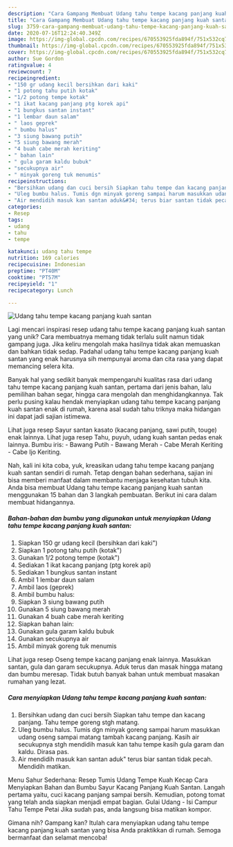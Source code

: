 ```yaml
---
description: "Cara Gampang Membuat Udang tahu tempe kacang panjang kuah santan yang Menggugah Selera"
title: "Cara Gampang Membuat Udang tahu tempe kacang panjang kuah santan yang Menggugah Selera"
slug: 3759-cara-gampang-membuat-udang-tahu-tempe-kacang-panjang-kuah-santan-yang-menggugah-selera
date: 2020-07-16T12:24:40.349Z
image: https://img-global.cpcdn.com/recipes/670553925fda894f/751x532cq70/udang-tahu-tempe-kacang-panjang-kuah-santan-foto-resep-utama.jpg
thumbnail: https://img-global.cpcdn.com/recipes/670553925fda894f/751x532cq70/udang-tahu-tempe-kacang-panjang-kuah-santan-foto-resep-utama.jpg
cover: https://img-global.cpcdn.com/recipes/670553925fda894f/751x532cq70/udang-tahu-tempe-kacang-panjang-kuah-santan-foto-resep-utama.jpg
author: Sue Gordon
ratingvalue: 4
reviewcount: 7
recipeingredient:
- "150 gr udang kecil bersihkan dari kaki"
- "1 potong tahu putih kotak"
- "1/2 potong tempe kotak"
- "1 ikat kacang panjang ptg korek api"
- "1 bungkus santan instant"
- "1 lembar daun salam"
- " laos geprek"
- " bumbu halus"
- "3 siung bawang putih"
- "5 siung bawang merah"
- "4 buah cabe merah keriting"
- " bahan lain"
- " gula garam kaldu bubuk"
- "secukupnya air"
- " minyak goreng tuk menumis"
recipeinstructions:
- "Bersihkan udang dan cuci bersih Siapkan tahu tempe dan kacang panjang. Tahu tempe goreng stgh matang."
- "Uleg bumbu halus. Tumis dgn minyak goreng sampai harum masukkan udang oseng sampai matang tambah kacang panjang. Kasih air secukupnya stgh mendidih masuk kan tahu tempe kasih gula garam dan kaldu. Dirasa pas."
- "Air mendidih masuk kan santan aduk&#34; terus biar santan tidak pecah. Mendidih matikan."
categories:
- Resep
tags:
- udang
- tahu
- tempe

katakunci: udang tahu tempe 
nutrition: 169 calories
recipecuisine: Indonesian
preptime: "PT40M"
cooktime: "PT57M"
recipeyield: "1"
recipecategory: Lunch

---
```



![Udang tahu tempe kacang panjang kuah santan](https://img-global.cpcdn.com/recipes/670553925fda894f/751x532cq70/udang-tahu-tempe-kacang-panjang-kuah-santan-foto-resep-utama.jpg)

Lagi mencari inspirasi resep udang tahu tempe kacang panjang kuah santan yang unik? Cara membuatnya memang tidak terlalu sulit namun tidak gampang juga. Jika keliru mengolah maka hasilnya tidak akan memuaskan dan bahkan tidak sedap. Padahal udang tahu tempe kacang panjang kuah santan yang enak harusnya sih mempunyai aroma dan cita rasa yang dapat memancing selera kita.

Banyak hal yang sedikit banyak mempengaruhi kualitas rasa dari udang tahu tempe kacang panjang kuah santan, pertama dari jenis bahan, lalu pemilihan bahan segar, hingga cara mengolah dan menghidangkannya. Tak perlu pusing kalau hendak menyiapkan udang tahu tempe kacang panjang kuah santan enak di rumah, karena asal sudah tahu triknya maka hidangan ini dapat jadi sajian istimewa.

Lihat juga resep Sayur santan kasato (kacang panjang, sawi putih, touge) enak lainnya. Lihat juga resep Tahu, puyuh, udang kuah santan pedas enak lainnya. Bumbu iris: - Bawang Putih - Bawang Merah - Cabe Merah Keriting - Cabe Ijo Keriting.


Nah, kali ini kita coba, yuk, kreasikan udang tahu tempe kacang panjang kuah santan sendiri di rumah. Tetap dengan bahan sederhana, sajian ini bisa memberi manfaat dalam membantu menjaga kesehatan tubuh kita. Anda bisa membuat Udang tahu tempe kacang panjang kuah santan menggunakan 15 bahan dan 3 langkah pembuatan. Berikut ini cara dalam membuat hidangannya.

<!--inarticleads1-->

##### Bahan-bahan dan bumbu yang digunakan untuk menyiapkan Udang tahu tempe kacang panjang kuah santan:

1. Siapkan 150 gr udang kecil (bersihkan dari kaki&#34;)
1. Siapkan 1 potong tahu putih (kotak&#34;)
1. Gunakan 1/2 potong tempe (kotak&#34;)
1. Sediakan 1 ikat kacang panjang (ptg korek api)
1. Sediakan 1 bungkus santan instant
1. Ambil 1 lembar daun salam
1. Ambil  laos (geprek)
1. Ambil  bumbu halus:
1. Siapkan 3 siung bawang putih
1. Gunakan 5 siung bawang merah
1. Gunakan 4 buah cabe merah keriting
1. Siapkan  bahan lain:
1. Gunakan  gula garam kaldu bubuk
1. Gunakan secukupnya air
1. Ambil  minyak goreng tuk menumis


Lihat juga resep Oseng tempe kacang panjang enak lainnya. Masukkan santan, gula dan garam secukupnya. Aduk terus dan masak hingga matang dan bumbu meresap. Tidak butuh banyak bahan untuk membuat masakan rumahan yang lezat. 

<!--inarticleads2-->

##### Cara menyiapkan Udang tahu tempe kacang panjang kuah santan:

1. Bersihkan udang dan cuci bersih Siapkan tahu tempe dan kacang panjang. Tahu tempe goreng stgh matang.
1. Uleg bumbu halus. Tumis dgn minyak goreng sampai harum masukkan udang oseng sampai matang tambah kacang panjang. Kasih air secukupnya stgh mendidih masuk kan tahu tempe kasih gula garam dan kaldu. Dirasa pas.
1. Air mendidih masuk kan santan aduk&#34; terus biar santan tidak pecah. Mendidih matikan.


Menu Sahur Sederhana: Resep Tumis Udang Tempe Kuah Kecap Cara Menyiapkan Bahan dan Bumbu Sayur Kacang Panjang Kuah Santan. Langah pertama yaitu, cuci kacang panjang sampai bersih. Kemudian, potong tomat yang telah anda siapkan menjadi empat bagian. Gulai Udang - Isi Campur Tahu Tempe Petai Jika sudah pas, anda langsung bisa matikan kompor. 

Gimana nih? Gampang kan? Itulah cara menyiapkan udang tahu tempe kacang panjang kuah santan yang bisa Anda praktikkan di rumah. Semoga bermanfaat dan selamat mencoba!
